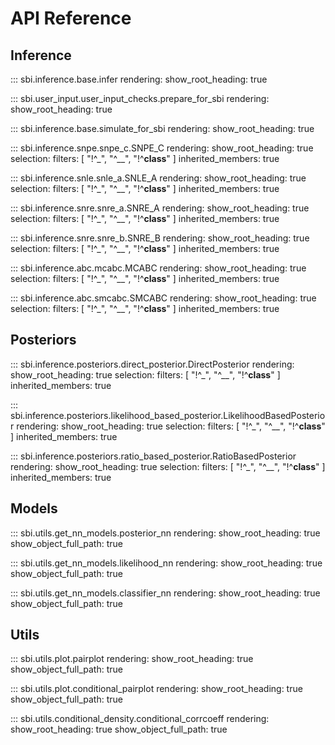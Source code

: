 # API Reference

## Inference

::: sbi.inference.base.infer
    rendering:
      show_root_heading: true

::: sbi.user_input.user_input_checks.prepare_for_sbi
    rendering:
      show_root_heading: true
      
::: sbi.inference.base.simulate_for_sbi
    rendering:
      show_root_heading: true

::: sbi.inference.snpe.snpe_c.SNPE_C
    rendering:
      show_root_heading: true
    selection:
      filters: [ "!^_", "^__", "!^__class__" ]
      inherited_members: true

::: sbi.inference.snle.snle_a.SNLE_A
    rendering:
      show_root_heading: true
    selection:
      filters: [ "!^_", "^__", "!^__class__" ]
      inherited_members: true

::: sbi.inference.snre.snre_a.SNRE_A
    rendering:
      show_root_heading: true
    selection:
      filters: [ "!^_", "^__", "!^__class__" ]
      inherited_members: true

::: sbi.inference.snre.snre_b.SNRE_B
    rendering:
      show_root_heading: true
    selection:
      filters: [ "!^_", "^__", "!^__class__" ]
      inherited_members: true

::: sbi.inference.abc.mcabc.MCABC
    rendering:
      show_root_heading: true
    selection:
      filters: [ "!^_", "^__", "!^__class__" ]
      inherited_members: true

::: sbi.inference.abc.smcabc.SMCABC
    rendering:
      show_root_heading: true
    selection:
      filters: [ "!^_", "^__", "!^__class__" ]
      inherited_members: true

## Posteriors

::: sbi.inference.posteriors.direct_posterior.DirectPosterior
    rendering:
      show_root_heading: true
    selection:
      filters: [ "!^_", "^__", "!^__class__" ]
      inherited_members: true
      
::: sbi.inference.posteriors.likelihood_based_posterior.LikelihoodBasedPosterior
    rendering:
      show_root_heading: true
    selection:
      filters: [ "!^_", "^__", "!^__class__" ]
      inherited_members: true
      
::: sbi.inference.posteriors.ratio_based_posterior.RatioBasedPosterior
    rendering:
      show_root_heading: true
    selection:
      filters: [ "!^_", "^__", "!^__class__" ]
      inherited_members: true

## Models

::: sbi.utils.get_nn_models.posterior_nn
    rendering:
      show_root_heading: true
      show_object_full_path: true

::: sbi.utils.get_nn_models.likelihood_nn
    rendering:
      show_root_heading: true
      show_object_full_path: true

::: sbi.utils.get_nn_models.classifier_nn
    rendering:
      show_root_heading: true
      show_object_full_path: true

## Utils

::: sbi.utils.plot.pairplot
    rendering:
      show_root_heading: true
      show_object_full_path: true
      
::: sbi.utils.plot.conditional_pairplot
    rendering:
      show_root_heading: true
      show_object_full_path: true
      
::: sbi.utils.conditional_density.conditional_corrcoeff
    rendering:
      show_root_heading: true
      show_object_full_path: true
